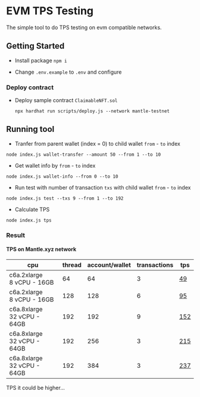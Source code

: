 # EVM TPS Testing
The simple tool to do TPS testing on evm compatible networks.

## Getting Started

- Install package `npm i`

- Change `.env.example` to `.env` and configure 

### Deploy contract

- Deploy sample contract `ClaimableNFT.sol` 
    ```
    npx hardhat run scripts/deploy.js --network mantle-testnet
    ```

## Running tool


- Tranfer from parent wallet (index = 0) to child wallet `from` - `to` index
```
node index.js wallet-transfer --amount 50 --from 1 --to 10
```

- Get wallet info by `from` - `to` index
```
node index.js wallet-info --from 0 --to 10
```

- Run test with number of transaction `txs` with child wallet `from` - `to` index 
```
node index.js test --txs 9 --from 1 --to 192 
```

- Calculate TPS 
```
node index.js tps
```

### Result

#### TPS on Mantle.xyz network

| cpu        | thread  | account/wallet | transactions  | tps  |
|--|--|--|--|--|
| c6a.2xlarge <br /> 8 vCPU - 16GB     | 64   | 64   | 3    | [49](result/mantle_tps_49.json)   |
| c6a.2xlarge <br /> 8 vCPU - 16GB     | 128  | 128  | 6    | [95](result/mantle_tps_95.json)    |
| c6a.8xlarge <br /> 32 vCPU - 64GB    | 192  | 192  | 9    | [152](result/mantle_tps_152.json)   |
| c6a.8xlarge <br /> 32 vCPU - 64GB    | 192  | 256  | 3    | [215](result/mantle_tps_215.json)   |
| c6a.8xlarge <br /> 32 vCPU - 64GB    | 192  | 384  | 3    | [237](result/mantle_tps_237.json)   |

TPS it could be higher...